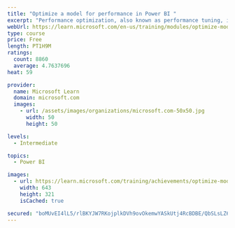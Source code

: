 ```yaml
---
title: "Optimize a model for performance in Power BI "
excerpt: "Performance optimization, also known as performance tuning, involves making changes to the current state of the data model so that it runs more efficiently. Essentially, when your data model is optimized, it performs better."
webUrl: https://learn.microsoft.com/en-us/training/modules/optimize-model-power-bi/
type: course
price: Free
length: PT1H9M
ratings:
  count: 8860
  average: 4.7637696
heat: 59

provider:
  name: Microsoft Learn
  domain: microsoft.com
  images:
    - url: /assets/images/organizations/microsoft.com-50x50.jpg
      width: 50
      height: 50

levels:
  - Intermediate

topics:
  - Power BI

images:
  - url: https://learn.microsoft.com/training/achievements/optimize-model-power-bi-social.png
    width: 643
    height: 321
    isCached: true

secured: "boMUvEI4lL5/rlBKYJW7RKojplkDVh9ovOkemwYASkUtj4RcBDBE/QbSLsLZ6YJlii//7Uu8NuQgNBZoLgdTpjCMUYJyhNPA1x1Sb2KSmGLgGWMwJYAW7/1PYGwueFF5lil101bKBIyhmLRwODcSbREwC8/k3IvdnKFQPj3d/I8QRfgQhXWyZaoS3VMDtJrjfX3B4DwPMmlSvpLKbQ2P8FN8XcU3KA74TsgfGutKVsqc4rnkI01odcsG+zZK4jy3aalUsEM9liJHQ9qRbWkJjoBr4Yg8GgOMSfafHashf30ZDp5mf/OyyE7VgoLjuxW3Ki6YTvtGTZyXHZw8jzyW/lPMDYo9hxm0/WkAdFV8Op8gPLoPE+t9i5XqpHjGa5uj+Rjev3Bv44yxQXqtOa66h1lSwLjlubtBv735VBzgRhM=;U99dl3XndQz5IRmg6c/GGQ=="
---
```


